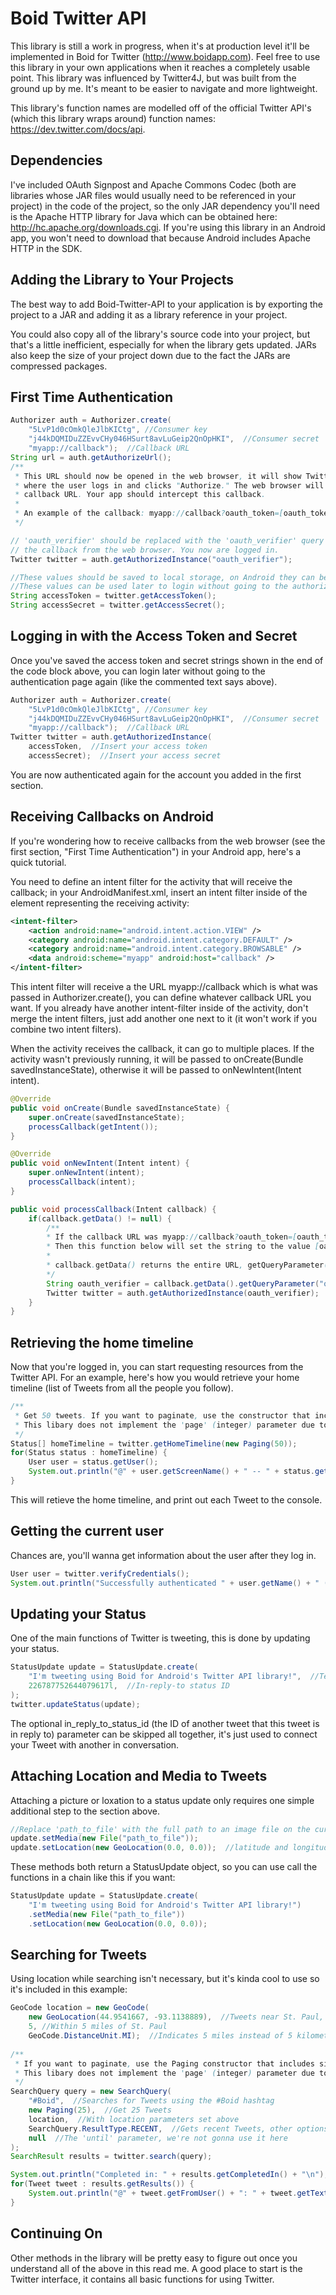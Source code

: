 Boid Twitter API
================

This library is still a work in progress, when it's at production level it'll be implemented in Boid for Twitter (http://www.boidapp.com). Feel free to use this library in your own applications when it reaches a completely usable point. This library was influenced by Twitter4J, but was built from the ground up by me. It's meant to be easier to navigate and more lightweight.

This library's function names are modelled off of the official Twitter API's (which this library wraps around) function names: https://dev.twitter.com/docs/api.

Dependencies
----------------
I've included OAuth Signpost and Apache Commons Codec (both are libraries whose JAR files would usually need to be referenced in your project) in the code of the project, so the only JAR dependency you'll need is the Apache HTTP library for Java which can be obtained here: http://hc.apache.org/downloads.cgi. If you're using this library in an Android app, you won't need to download that because Android includes Apache HTTP in the SDK.

Adding the Library to Your Projects
------------------
The best way to add Boid-Twitter-API to your application is by exporting the project to a JAR and adding it as a library reference in your project.

You could also copy all of the library's source code into your project, but that's a little inefficient, especially for when the library gets updated. JARs also keep the size of your project down due to the fact the JARs are compressed packages.

First Time Authentication
------------------

```java
Authorizer auth = Authorizer.create(
    "5LvP1d0cOmkQleJlbKICtg", //Consumer key
    "j44kDQMIDuZZEvvCHy046HSurt8avLuGeip2QnOpHKI",  //Consumer secret
    "myapp://callback");  //Callback URL
String url = auth.getAuthorizeUrl();
/**
 * This URL should now be opened in the web browser, it will show Twitter's authentication page
 * where the user logs in and clicks "Authorize." The web browser will then redirect to your
 * callback URL. Your app should intercept this callback.
 *
 * An example of the callback: myapp://callback?oauth_token=[oauth_token]&oauth_verifier=[oauth_verifier]
 */

// 'oauth_verifier' should be replaced with the 'oauth_verifier' query parameter sent through
// the callback from the web browser. You now are logged in.
Twitter twitter = auth.getAuthorizedInstance("oauth_verifier");

//These values should be saved to local storage, on Android they can be saved using SharedPreferences.
//These values can be used later to login without going to the authorization page again.
String accessToken = twitter.getAccessToken();
String accessSecret = twitter.getAccessSecret();
```

Logging in with the Access Token and Secret
-----------------

Once you've saved the access token and secret strings shown in the end of the code block above, you can login later without going to the authentication page again (like the commented text says above).

```java
Authorizer auth = Authorizer.create(
    "5LvP1d0cOmkQleJlbKICtg", //Consumer key
    "j44kDQMIDuZZEvvCHy046HSurt8avLuGeip2QnOpHKI",  //Consumer secret
    "myapp://callback");  //Callback URL
Twitter twitter = auth.getAuthorizedInstance(
    accessToken,  //Insert your access token
    accessSecret);  //Insert your access secret
```

You are now authenticated again for the account you added in the first section.

Receiving Callbacks on Android
---------------------
If you're wondering how to receive callbacks from the web browser (see the first section, "First Time Authentication") in your Android app, here's a quick tutorial.

You need to define an intent filter for the activity that will receive the callback; in your AndroidManifest.xml, insert an intent filter inside of the <activity /> element representing the receiving activity:

```xml
<intent-filter>
    <action android:name="android.intent.action.VIEW" />
    <category android:name="android.intent.category.DEFAULT" />
    <category android:name="android.intent.category.BROWSABLE" />
    <data android:scheme="myapp" android:host="callback" />
</intent-filter>
```
This intent filter will receive a the URL myapp://callback which is what was passed in Authorizer.create(), you can define whatever callback URL you want. If you already have another intent-filter inside of the activity, don't merge the intent filters, just add another one next to it (it won't work if you combine two intent filters).

When the activity receives the callback, it can go to multiple places. If the activity wasn't previously running, it will be passed to onCreate(Bundle savedInstanceState), otherwise it will be passed to onNewIntent(Intent intent).

```java
@Override
public void onCreate(Bundle savedInstanceState) {
    super.onCreate(savedInstanceState);
    processCallback(getIntent());
}

@Override
public void onNewIntent(Intent intent) {
    super.onNewIntent(intent);
    processCallback(intent);
}

public void processCallback(Intent callback) {
    if(callback.getData() != null) {
        /**
        * If the callback URL was myapp://callback?oauth_token=[oauth_token]&oauth_verifier=[oauth_verifier]
        * Then this function below will set the string to the value [oauth_verifier].
        *
        * callback.getData() returns the entire URL, getQueryParameter() extracts the oauth_verifier parameter.
        */
        String oauth_verifier = callback.getData().getQueryParameter("oauth_verifier");
        Twitter twitter = auth.getAuthorizedInstance(oauth_verifier);
    }
}
```

Retrieving the home timeline
------------------
Now that you're logged in, you can start requesting resources from the Twitter API. For an example, here's how you would retrieve your home timeline (list of Tweets from all the people you follow).

```java
/**
 * Get 50 tweets. If you want to paginate, use the constructor that includes since_id and max_id.
 * This libary does not implement the 'page' (integer) parameter due to this: https://dev.twitter.com/docs/working-with-timelines
 */
Status[] homeTimeline = twitter.getHomeTimeline(new Paging(50));
for(Status status : homeTimeline) {
    User user = status.getUser();
    System.out.println("@" + user.getScreenName() + " -- " + status.getText());
}
```

This will retieve the home timeline, and print out each Tweet to the console.

Getting the current user
---------------------
Chances are, you'll wanna get information about the user after they log in.

```java
User user = twitter.verifyCredentials();
System.out.println("Successfully authenticated " + user.getName() + " (@" + user.getScreenName() + ")!");
```
Updating your Status
----------------------
One of the main functions of Twitter is tweeting, this is done by updating your status.

```java
StatusUpdate update = StatusUpdate.create(
    "I'm tweeting using Boid for Android's Twitter API library!",  //Text
    226787752644079617l,  //In-reply-to status ID
);
twitter.updateStatus(update);
```
The optional in_reply_to_status_id (the ID of another tweet that this tweet is in reply to) parameter can be skipped all together, it's just used to connect your Tweet with another in conversation.

Attaching Location and Media to Tweets
------------------------
Attaching a picture or loxation to a status update only requires one simple additional step to the section above. 

```java
//Replace 'path_to_file' with the full path to an image file on the current device's local storage.
update.setMedia(new File("path_to_file"));
update.setLocation(new GeoLocation(0.0, 0.0));  //latitude and longitude
```
These methods both return a StatusUpdate object, so you can use call the functions in a chain like this if you want:
```java
StatusUpdate update = StatusUpdate.create(
    "I'm tweeting using Boid for Android's Twitter API library!")
    .setMedia(new File("path_to_file"))
    .setLocation(new GeoLocation(0.0, 0.0));
```

Searching for Tweets
-----------------------
Using location while searching isn't necessary, but it's kinda cool to use so it's included in this example:

```java
GeoCode location = new GeoCode(
    new GeoLocation(44.9541667, -93.1138889),  //Tweets near St. Paul, MN in the United States
    5, //Within 5 miles of St. Paul
    GeoCode.DistanceUnit.MI);  //Indicates 5 miles instead of 5 kilometers
    
/**
 * If you want to paginate, use the Paging constructor that includes since_id and max_id.
 * This libary does not implement the 'page' (integer) parameter due to this: https://dev.twitter.com/docs/working-with-timelines
 */
SearchQuery query = new SearchQuery(
    "#Boid",  //Searches for Tweets using the #Boid hashtag
    new Paging(25),  //Get 25 Tweets
    location,  //With location parameters set above
    SearchQuery.ResultType.RECENT,  //Gets recent Tweets, other options include popular Tweets
    null  //The 'until' parameter, we're not gonna use it here
);
SearchResult results = twitter.search(query);

System.out.println("Completed in: " + results.getCompletedIn() + "\n");
for(Tweet tweet : results.getResults()) {
    System.out.println("@" + tweet.getFromUser() + ": " + tweet.getText());
}
```

Continuing On
----------------
Other methods in the library will be pretty easy to figure out once you understand all of the above in this read me. A good place to start is the Twitter interface, it contains all basic functions for using Twitter.